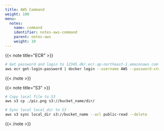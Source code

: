 ```yaml
---
title: AWS Command
weight: 100
menu:
  notes:
    name: command
    identifier: notes-aws-command
    parent: notes-aws
    weight: 10
---
```


{{< note title="ECR" >}}

```bash
# Get password and login to 12345.dkr.ecr.ap-northeast-1.amazonaws.com
aws ecr get-login-password | docker login --username AWS --password-stdin 12345.dkr.ecr.ap-northeast-1.amazonaws.com
```

{{< /note >}}

{{< note title="S3" >}}

```bash
# Copy local file to S3
aws s3 cp ./pic.png s3://bucket_name/dir/

# Sync local local_dir to S3
aws s3 sync local_dir s3://bucket_name --acl public-read --delete
```

{{< /note >}}
